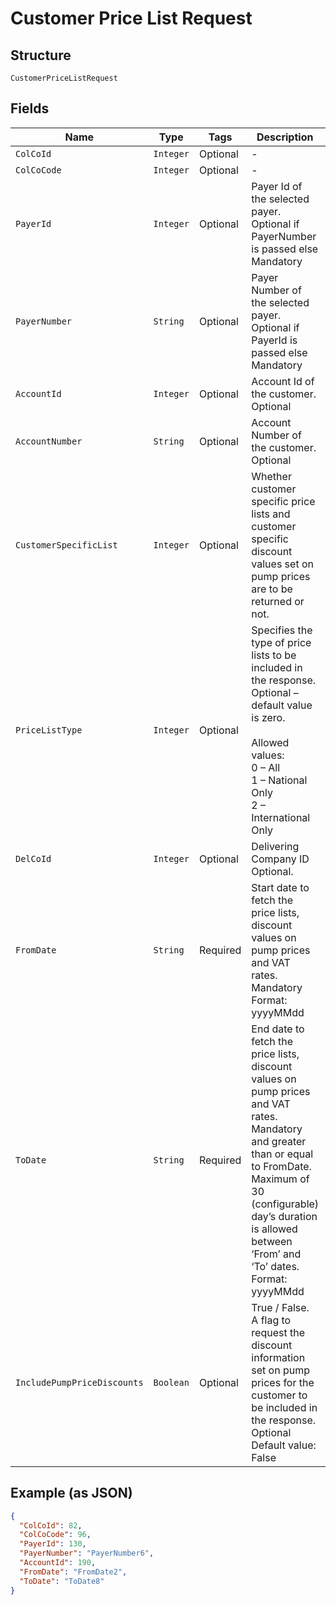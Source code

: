 
# Customer Price List Request

## Structure

`CustomerPriceListRequest`

## Fields

| Name | Type | Tags | Description | Getter | Setter |
|  --- | --- | --- | --- | --- | --- |
| `ColCoId` | `Integer` | Optional | - | Integer getColCoId() | setColCoId(Integer colCoId) |
| `ColCoCode` | `Integer` | Optional | - | Integer getColCoCode() | setColCoCode(Integer colCoCode) |
| `PayerId` | `Integer` | Optional | Payer Id of the selected payer.<br>Optional if PayerNumber is passed else Mandatory | Integer getPayerId() | setPayerId(Integer payerId) |
| `PayerNumber` | `String` | Optional | Payer Number of the selected payer.<br>Optional if PayerId is passed else Mandatory | String getPayerNumber() | setPayerNumber(String payerNumber) |
| `AccountId` | `Integer` | Optional | Account Id of the customer.<br>Optional | Integer getAccountId() | setAccountId(Integer accountId) |
| `AccountNumber` | `String` | Optional | Account Number of the customer.<br>Optional | String getAccountNumber() | setAccountNumber(String accountNumber) |
| `CustomerSpecificList` | `Integer` | Optional | Whether customer specific price lists and customer specific discount values set on pump prices are to be returned or not. | Integer getCustomerSpecificList() | setCustomerSpecificList(Integer customerSpecificList) |
| `PriceListType` | `Integer` | Optional | Specifies the type of price lists to be included in the response.<br>Optional – default value is zero.<br><br>Allowed values:<br>0 – All<br>1 – National Only<br>2 – International Only | Integer getPriceListType() | setPriceListType(Integer priceListType) |
| `DelCoId` | `Integer` | Optional | Delivering Company ID<br>Optional. | Integer getDelCoId() | setDelCoId(Integer delCoId) |
| `FromDate` | `String` | Required | Start date to fetch the price lists, discount values on pump prices and VAT rates.<br>Mandatory<br>Format: yyyyMMdd | String getFromDate() | setFromDate(String fromDate) |
| `ToDate` | `String` | Required | End date to fetch the price lists, discount values on pump prices and VAT rates.<br>Mandatory and greater than or equal to FromDate.<br>Maximum of 30 (configurable) day’s duration is allowed between ‘From’ and ‘To’ dates.<br>Format: yyyyMMdd | String getToDate() | setToDate(String toDate) |
| `IncludePumpPriceDiscounts` | `Boolean` | Optional | True / False.<br>A flag to request the discount information set on pump prices for the customer to be included in the response.<br>Optional<br>Default value: False | Boolean getIncludePumpPriceDiscounts() | setIncludePumpPriceDiscounts(Boolean includePumpPriceDiscounts) |

## Example (as JSON)

```json
{
  "ColCoId": 82,
  "ColCoCode": 96,
  "PayerId": 130,
  "PayerNumber": "PayerNumber6",
  "AccountId": 190,
  "FromDate": "FromDate2",
  "ToDate": "ToDate8"
}
```


